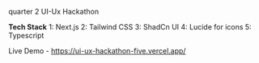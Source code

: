 quarter 2 UI-Ux Hackathon

__Tech Stack__
1: Next.js
2: Tailwind CSS
3: ShadCn UI
4: Lucide for icons
5: Typescript





Live Demo - https://ui-ux-hackathon-five.vercel.app/